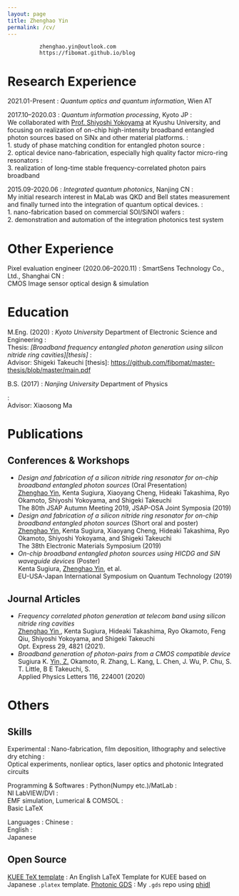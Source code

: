 ```yaml
---
layout: page
title: Zhenghao Yin
permalink: /cv/
---
```

              zhenghao.yin@outlook.com
              https://fibomat.github.io/blog


Research Experience
===================================================

2021.01-Present
: *Quantum optics and quantum information*, Wien AT

2017.10–2020.03
: *Quantum information processing*, Kyoto JP
: <br>We collaborated with [Prof. Shiyoshi Yokoyama][yok-lab] at Kyushu University, and focusing on realization of on-chip high-intensity broadband entangled photon sources based on SiNx and other material platforms.
: <br>1. study of phase matching condition for entangled photon source
: <br>2. optical device nano-fabrication, especially high quality factor micro-ring resonators
: <br>3. realization of long-time stable frequency-correlated photon pairs broadband

[yok-lab]: http://www.cm.kyushu-u.ac.jp/dv15/Yokoyama_Labo.html

2015.09-2020.06
: *Integrated quantum photonics*, Nanjing CN
: <br> My initial research interest in MaLab was QKD and Bell states measurement and finally turned into the integration of quantum optical devices.
: <br>1. nano-fabrication based on commercial SOI/SiNOI wafers
: <br>2. demonstration and automation of the integration photonics test system

Other Experience
===================================================

Pixel evaluation engineer (2020.06–2020.11)
: SmartSens Technology Co., Ltd., Shanghai CN
: <br> CMOS Image sensor optical design & simulation


Education
===================================================================

M.Eng. (2020)
: *Kyoto University* Department of Electronic Science and Engineering
: <br>Thesis: _[Broadband frequency entangled photon generation using silicon nitride ring cavities][thesis]_
: <br>Advisor: Shigeki Takeuchi
[thesis]: https://github.com/fibomat/master-thesis/blob/master/main.pdf

B.S. (2017)
: *Nanjing University* Department of Physics
<!-- : <br>Thesis: _The Curl 2D Immediate Mode Graphics API_
 -->: <br>Advisor: Xiaosong Ma


Publications
===============================================================

Conferences & Workshops
---------------------------------------------------------------------
  
+ *Design and fabrication of a silicon nitride ring resonator for on-chip broadband entangled photon sources* (Oral Presentation)
  <br><u>Zhenghao Yin</u>, Kenta Sugiura, Xiaoyang Cheng, Hideaki Takashima, Ryo Okamoto, Shiyoshi Yokoyama, and Shigeki Takeuchi
  <br>The 80th JSAP Autumn Meeting 2019, JSAP-OSA Joint Symposia (2019)
+ *Design and fabrication of a silicon nitride ring resonator for on-chip broadband entangled photon sources* (Short oral and poster)
  <br><u>Zhenghao Yin</u>, Kenta Sugiura, Xiaoyang Cheng, Hideaki Takashima, Ryo Okamoto, Shiyoshi Yokoyama, and Shigeki Takeuchi
  <br>The 38th Electronic Materials Symposium (2019)
+ *On-chip broadband entangled photon sources using HICDG and SiN waveguide devices* (Poster)
  <br>Kenta Sugiura, <u>Zhenghao Yin</u>, et al.
  <br>EU-USA-Japan International Symposium on Quantum Technology (2019)

Journal Articles
---------------------------------------------------------------------
+ *Frequency correlated photon generation at telecom band using silicon nitride ring cavities*
   <br> <u> Zhenghao Yin </u>, Kenta Sugiura, Hideaki Takashima, Ryo Okamoto, Feng Qiu, Shiyoshi Yokoyama, and Shigeki Takeuchi
   <br> Opt. Express 29, 4821 (2021).
+ *Broadband generation of photon-pairs from a CMOS compatible device*
   <br> Sugiura K. <u>Yin, Z.</u> Okamoto, R. Zhang, L. Kang, L. Chen, J. Wu, P. Chu, S. T. Little, B E Takeuchi, S.
   <br> Applied Physics Letters 116, 224001 (2020)

Others
===================================================================

Skills
---------------------------------------------------------------------

Experimental
: Nano-fabrication, film deposition, lithography and selective dry etching
: <br>Optical experiments, nonliear optics, laser optics and photonic Integrated circuits

Programming & Softwares
: Python(Numpy etc.)/MatLab
: <br> NI LabVIEW/DVI
: <br> EMF simulation, Lumerical & COMSOL
: <br> Basic LaTeX

Languages
: Chinese
: <br> English
: <br> Japanese

Open Source
---------------------------------------------------------------------
[KUEE TeX template](https://github.com/fibomat/kuee) 
: An English LaTeX Template for KUEE based on Japanese `.platex` template.
[Photonic GDS](https://github.com/fibomat/gds)
: My `.gds` repo using [phidl](https://github.com/amccaugh/phidl)


<script>markdeepOptions = {definitionStyle:'short', tocStyle:'short'}</script>
